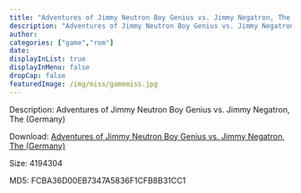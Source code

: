 ```yaml
---
title: "Adventures of Jimmy Neutron Boy Genius vs. Jimmy Negatron, The (Germany)"
description: "Adventures of Jimmy Neutron Boy Genius vs. Jimmy Negatron, The (Germany)"
author: 
categories: ["game","rom"]
date: 
displayInList: true
displayInMenu: false
dropCap: false
featuredImage: /img/miss/gamemiss.jpg
---
```


Description: Adventures of Jimmy Neutron Boy Genius vs. Jimmy Negatron, The (Germany)

Download: <a style="text-decoration:underline;" href="https://mega.nz/#!7XRUHSRY!1q6dPU0jNHGRmXAuXmw-7t43dVC8jsDETG5p9FOO8Hs" target = "_blank" rel = "nofollow" > Adventures of Jimmy Neutron Boy Genius vs. Jimmy Negatron, The (Germany)</a>

Size: 4194304

MD5: FCBA36D00EB7347A5836F1CFB8B31CC1

